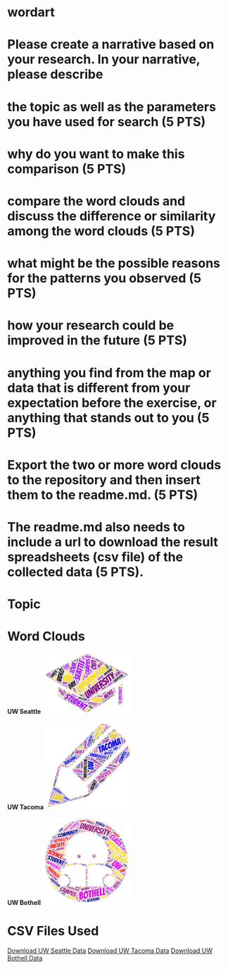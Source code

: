 # wordart
# Please create a narrative based on your research. In your narrative, please describe
# the topic as well as the parameters you have used for search (5 PTS)
# why do you want to make this comparison (5 PTS)
# compare the word clouds and discuss the difference or similarity among the word clouds (5 PTS)
# what might be the possible reasons for the patterns you observed (5 PTS)
# how your research could be improved in the future (5 PTS)
# anything you find from the map or data that is different from your expectation before the exercise, or anything that stands out to you (5 PTS)
# Export the two or more word clouds to the repository and then insert them to the readme.md. (5 PTS)
# The readme.md also needs to include a url to download the result spreadsheets (csv file) of the collected data (5 PTS).

# Topic

# Word Clouds

**UW Seattle**
<img src="/img/UWSeattle.jpeg" alt="UW Seattle Word Cloud" width="200">

**UW Tacoma**
<img src="/img/UWTacoma.jpeg" alt="UW Tacoma Word Cloud" width="200">

**UW Bothell**
<img src="/img/UWBothell.jpeg" alt="UW Bothell WOrd Cloud" width="200">

# CSV Files Used
[Download UW Seattle Data](/assets/search-result-1.csv)
[Download UW Tacoma Data](/assets/search-result-2.csv)
[Download UW Bothell Data](/assets/search-result-3.csv)